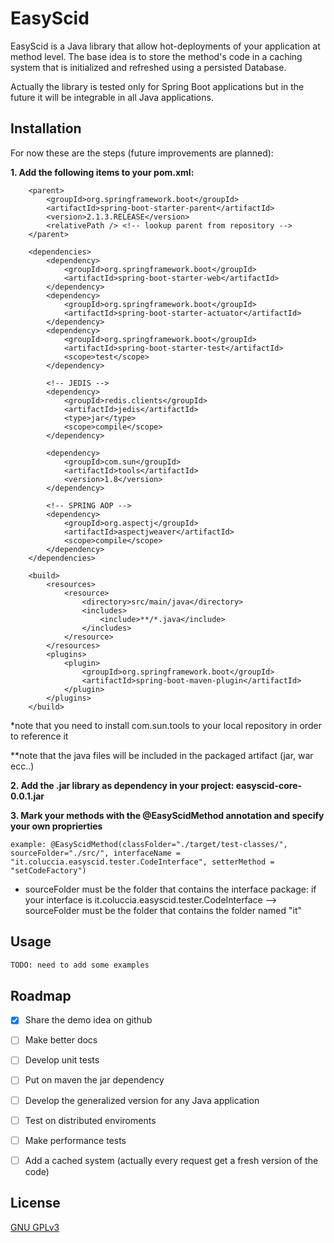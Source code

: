 # EasyScid

EasyScid is a Java library that allow hot-deployments of your application at method level.
The base idea is to store the method's code in a caching system that is initialized and refreshed using a persisted Database.

Actually the library is tested only for Spring Boot applications but in the future it will be integrable in all Java applications.

## Installation

For now these are the steps (future improvements are planned):

__1. Add the following items to your pom.xml:__
``` 
	<parent>
		<groupId>org.springframework.boot</groupId>
		<artifactId>spring-boot-starter-parent</artifactId>
		<version>2.1.3.RELEASE</version>
		<relativePath /> <!-- lookup parent from repository -->
	</parent>

    <dependencies>
		<dependency>
			<groupId>org.springframework.boot</groupId>
			<artifactId>spring-boot-starter-web</artifactId>
		</dependency>
		<dependency>
			<groupId>org.springframework.boot</groupId>
			<artifactId>spring-boot-starter-actuator</artifactId>
		</dependency>
		<dependency>
			<groupId>org.springframework.boot</groupId>
			<artifactId>spring-boot-starter-test</artifactId>
			<scope>test</scope>
		</dependency>

		<!-- JEDIS -->
		<dependency>
			<groupId>redis.clients</groupId>
			<artifactId>jedis</artifactId>
			<type>jar</type>
			<scope>compile</scope>
		</dependency>

		<dependency>
			<groupId>com.sun</groupId>
			<artifactId>tools</artifactId>
			<version>1.8</version>
		</dependency>

		<!-- SPRING AOP -->
		<dependency>
			<groupId>org.aspectj</groupId>
			<artifactId>aspectjweaver</artifactId>
			<scope>compile</scope>
		</dependency>
	</dependencies>

	<build>
		<resources>
			<resource>
				<directory>src/main/java</directory>
				<includes>
					<include>**/*.java</include>
				</includes>
			</resource>
		</resources>
		<plugins>
			<plugin>
				<groupId>org.springframework.boot</groupId>
				<artifactId>spring-boot-maven-plugin</artifactId>
			</plugin>
		</plugins>
	</build>
```
*note that you need to install com.sun.tools to your local repository in order to reference it

**note that the java files will be included in the packaged artifact (jar, war ecc..)

__2. Add the .jar library as dependency in your project: easyscid-core-0.0.1.jar__

__3. Mark your methods with the @EasyScidMethod annotation and specify your own proprierties__

    example: @EasyScidMethod(classFolder="./target/test-classes/", sourceFolder="./src/", interfaceName = "it.coluccia.easyscid.tester.CodeInterface", setterMethod = "setCodeFactory")

* sourceFolder must be the folder that contains the interface package: if your interface is it.coluccia.easyscid.tester.CodeInterface --> sourceFolder must be the folder that contains the folder named "it"


## Usage

```python
TODO: need to add some examples
```

## Roadmap

- [x] Share the demo idea on github
- [ ] Make better docs
- [ ] Develop unit tests
- [ ] Put on maven the jar dependency
- [ ] Develop the generalized version for any Java application
- [ ] Test on distributed enviroments
- [ ] Make performance tests
- [ ] Add a cached system (actually every request get a fresh version of the code)


## License
[GNU GPLv3](https://www.gnu.org/licenses/gpl-3.0.html)
